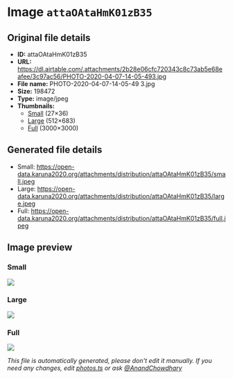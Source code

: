 # Image `attaOAtaHmK01zB35`

## Original file details

- **ID:** attaOAtaHmK01zB35
- **URL:** https://dl.airtable.com/.attachments/2b28e06cfc720343c8c73ab5e68eafee/3c97ac56/PHOTO-2020-04-07-14-05-493.jpg
- **File name:** PHOTO-2020-04-07-14-05-49 3.jpg
- **Size:** 198472
- **Type:** image/jpeg
- **Thumbnails:**
  - [Small](https://dl.airtable.com/.attachmentThumbnails/817754e7b889700a33224db2fb236dfc/fce4c662) (27×36)
  - [Large](https://dl.airtable.com/.attachmentThumbnails/38d26dbe7bfe13070f37a26c7675654b/8a24d935) (512×683)
  - [Full](https://dl.airtable.com/.attachmentThumbnails/7e45ca48822ff65b9b884cef6cc7c8b7/99677163) (3000×3000)

## Generated file details

- Small: https://open-data.karuna2020.org/attachments/distribution/attaOAtaHmK01zB35/small.jpeg
- Large: https://open-data.karuna2020.org/attachments/distribution/attaOAtaHmK01zB35/large.jpeg
- Full: https://open-data.karuna2020.org/attachments/distribution/attaOAtaHmK01zB35/full.jpeg

## Image preview

### Small

![](https://open-data.karuna2020.org/attachments/distribution/attaOAtaHmK01zB35/small.jpeg)

### Large

![](https://open-data.karuna2020.org/attachments/distribution/attaOAtaHmK01zB35/large.jpeg)

### Full

![](https://open-data.karuna2020.org/attachments/distribution/attaOAtaHmK01zB35/full.jpeg)

_This file is automatically generated, please don't edit it manually. If you need any changes, edit [photos.ts](/photos.ts) or ask [@AnandChowdhary](https://github.com/AnandChowdhary)_

